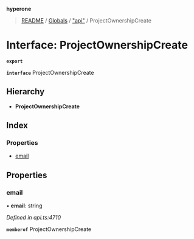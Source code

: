 **hyperone**

> [README](../README.md) / [Globals](../globals.md) / ["api"](../modules/_api_.md) / ProjectOwnershipCreate

# Interface: ProjectOwnershipCreate

**`export`** 

**`interface`** ProjectOwnershipCreate

## Hierarchy

* **ProjectOwnershipCreate**

## Index

### Properties

* [email](_api_.projectownershipcreate.md#email)

## Properties

### email

•  **email**: string

*Defined in api.ts:4710*

**`memberof`** ProjectOwnershipCreate
